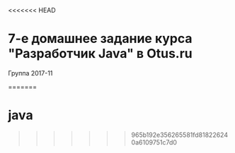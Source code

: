 <<<<<<< HEAD
# 7-e домашнее задание курса "Разработчик Java" в Otus.ru

Группа 2017-11


=======
# java
>>>>>>> 965b192e356265581fd818226240a6109751c7d0
